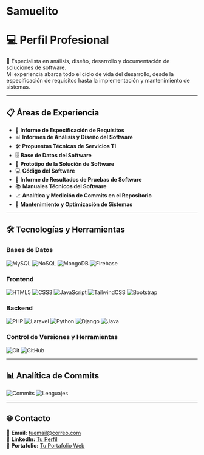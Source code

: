 # Samuelito
# 💻 Perfil Profesional

📌 Especialista en análisis, diseño, desarrollo y documentación de soluciones de software.  
Mi experiencia abarca todo el ciclo de vida del desarrollo, desde la especificación de requisitos hasta la implementación y mantenimiento de sistemas.

---

## 📋 Áreas de Experiencia

- 📝 **Informe de Especificación de Requisitos**
- 📊 **Informes de Análisis y Diseño del Software**
- 🛠 **Propuestas Técnicas de Servicios TI**
- 🗄 **Base de Datos del Software**
- 🎨 **Prototipo de la Solución de Software**
- 💻 **Código del Software**
- 🧪 **Informe de Resultados de Pruebas de Software**
- 📚 **Manuales Técnicos del Software**
- 📈 **Analítica y Medición de Commits en el Repositorio**
- 🔧 **Mantenimiento y Optimización de Sistemas**

---

## 🛠 Tecnologías y Herramientas

### **Bases de Datos**
![MySQL](https://img.shields.io/badge/MySQL-005C84?style=for-the-badge&logo=mysql&logoColor=white)
![NoSQL](https://img.shields.io/badge/NoSQL-336791?style=for-the-badge&logo=nosql&logoColor=white)
![MongoDB](https://img.shields.io/badge/MongoDB-4EA94B?style=for-the-badge&logo=mongodb&logoColor=white)
![Firebase](https://img.shields.io/badge/Firebase-FFCA28?style=for-the-badge&logo=firebase&logoColor=black)

### **Frontend**
![HTML5](https://img.shields.io/badge/HTML5-E34F26?style=for-the-badge&logo=html5&logoColor=white)
![CSS3](https://img.shields.io/badge/CSS3-1572B6?style=for-the-badge&logo=css3&logoColor=white)
![JavaScript](https://img.shields.io/badge/JavaScript-F7DF1E?style=for-the-badge&logo=javascript&logoColor=black)
![TailwindCSS](https://img.shields.io/badge/Tailwind_CSS-38B2AC?style=for-the-badge&logo=tailwind-css&logoColor=white)
![Bootstrap](https://img.shields.io/badge/Bootstrap-7952B3?style=for-the-badge&logo=bootstrap&logoColor=white)

### **Backend**
![PHP](https://img.shields.io/badge/PHP-777BB4?style=for-the-badge&logo=php&logoColor=white)
![Laravel](https://img.shields.io/badge/Laravel_11-FF2D20?style=for-the-badge&logo=laravel&logoColor=white)
![Python](https://img.shields.io/badge/Python-3776AB?style=for-the-badge&logo=python&logoColor=white)
![Django](https://img.shields.io/badge/Django-092E20?style=for-the-badge&logo=django&logoColor=white)
![Java](https://img.shields.io/badge/Java-007396?style=for-the-badge&logo=java&logoColor=white)

### **Control de Versiones y Herramientas**
![Git](https://img.shields.io/badge/Git-F05032?style=for-the-badge&logo=git&logoColor=white)
![GitHub](https://img.shields.io/badge/GitHub-181717?style=for-the-badge&logo=github&logoColor=white)

---

## 📊 Analítica de Commits

![Commits](https://github-readme-stats.vercel.app/api?username=TU-USUARIO&show_icons=true&theme=radical)
![Lenguajes](https://github-readme-stats.vercel.app/api/top-langs/?username=TU-USUARIO&layout=compact&theme=radical)

---

## 🌐 Contacto

📧 **Email:** tuemail@correo.com  
💼 **LinkedIn:** [Tu Perfil](https://www.linkedin.com/)  
📂 **Portafolio:** [Tu Portafolio Web](https://tusitio.com)
